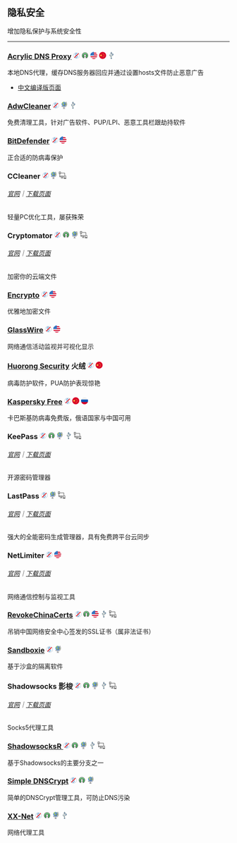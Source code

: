 ## 隐私安全

增加隐私保护与系统安全性

---

### [Acrylic DNS Proxy](http://mayakron.altervista.org/wikibase/show.php?id=AcrylicHome) ![](/assets/图片2.png) ![](/assets/open-source-icon.png) ![](/assets/united-states.png) ![](/assets/china.png) ![](/assets/usb.png)

本地DNS代理，缓存DNS服务器回应并通过设置hosts文件防止恶意广告

* [中文编译版页面](https://github.com/miaomiaosoft/Acrylic-DNS-Proxy-GUI)

### [AdwCleaner](https://toolslib.net/downloads/viewdownload/1-adwcleaner/) ![](/assets/图片2.png) ![](/assets/earth-globe.png) ![](/assets/usb.png)

免费清理工具，针对广告软件、PUP/LPI、恶意工具栏跟劫持软件

### [BitDefender](https://www.bitdefender.com/solutions/free.html) ![](/assets/图片2.png) ![](/assets/united-states.png)

正合适的防病毒保护

### CCleaner ![](/assets/图片2.png) ![](/assets/earth-globe.png) ![](/assets/multi_platform.png)

###### [官网](https://www.piriform.com/CCLEANER)｜[下载页面](https://www.piriform.com/ccleaner/download/standard)

轻量PC优化工具，屡获殊荣

### Cryptomator ![](/assets/图片2.png) ![](/assets/open-source-icon.png) ![](/assets/earth-globe.png) ![](/assets/multi_platform.png)

###### [官网](https://cryptomator.org/)｜[下载页面](https://cryptomator.org/downloads/#allVersions)

加密你的云端文件

### [Encrypto](http://macpaw.com/encrypto) ![](/assets/图片2.png) ![](/assets/united-states.png)

优雅地加密文件

### [GlassWire](https://www.glasswire.com/) ![](/assets/图片2.png) ![](/assets/united-states.png)

网络通信活动监视并可视化显示

### [Huorong Security](http://www.huorong.cn/) 火绒 ![](/assets/图片2.png) ![](/assets/china.png)

病毒防护软件，PUA防护表现惊艳

### [Kaspersky Free](https://www.kaspersky.com.cn/downloads#tools) ![](/assets/图片2.png) ![](/assets/china.png) ![](/assets/russia.png)

卡巴斯基防病毒免费版，俄语国家与中国可用

### KeePass ![](/assets/图片2.png) ![](/assets/open-source-icon.png) ![](/assets/earth-globe.png) ![](/assets/usb.png) ![](/assets/multi_platform.png)

###### [官网](http://keepass.info/)｜[下载页面](http://keepass.info/download.html)

开源密码管理器

### LastPass ![](/assets/图片2.png) ![](/assets/earth-globe.png) ![](/assets/multi_platform.png)

###### [官网](https://www.lastpass.com/)｜[下载页面](https://lastpass.com/misc_download2.php?tab=windows)

强大的全能密码生成管理器，具有免费跨平台云同步

### NetLimiter ![](/assets/图片2.png) ![](/assets/united-states.png)

###### [官网](https://www.netlimiter.com/)｜[下载页面](https://www.netlimiter.com/download)

网络通信控制与监视工具

### [RevokeChinaCerts](https://github.com/chengr28/RevokeChinaCerts) ![](/assets/图片2.png) ![](/assets/open-source-icon.png) ![](/assets/united-states.png) ![](/assets/usb.png) ![](/assets/multi_platform.png)

吊销中国网络安全中心签发的SSL证书（属非法证书）

### [Sandboxie](http://www.sandboxie.com/) ![](/assets/图片2.png) ![](/assets/earth-globe.png)

基于沙盒的隔离软件

### Shadowsocks 影梭 ![](/assets/图片2.png) ![](/assets/open-source-icon.png) ![](/assets/earth-globe.png) ![](/assets/usb.png) ![](/assets/multi_platform.png)

###### [官网](https://shadowsocks.org/en/index.html)｜[下载页面](https://shadowsocks.org/en/download/clients.html)

Socks5代理工具

### [ShadowsocksR ](https://breakwa11.github.io/)![](/assets/图片2.png) ![](/assets/open-source-icon.png) ![](/assets/earth-globe.png) ![](/assets/usb.png) ![](/assets/multi_platform.png)

基于Shadowsocks的主要分支之一

### [Simple DNSCrypt](https://simplednscrypt.org/) ![](/assets/图片2.png) ![](/assets/open-source-icon.png) ![](/assets/earth-globe.png)

简单的DNSCrypt管理工具，可防止DNS污染

### [**XX-Net**](https://github.com/XX-net/XX-Net) ![](/assets/图片2.png) ![](/assets/open-source-icon.png) ![](/assets/earth-globe.png) ![](/assets/usb.png)

网络代理工具

